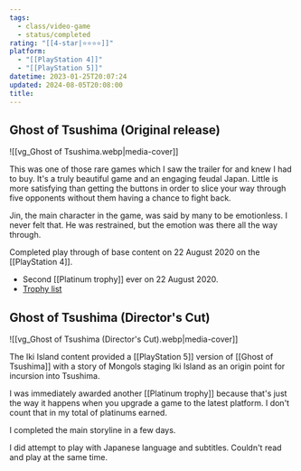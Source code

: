 ```yaml
---
tags:
  - class/video-game
  - status/completed
rating: "[[4-star|⭐️⭐️⭐️⭐️]]"
platform:
  - "[[PlayStation 4]]"
  - "[[PlayStation 5]]"
datetime: 2023-01-25T20:07:24
updated: 2024-08-05T20:08:00
title:
---
```

## Ghost of Tsushima (Original release)
![[vg_Ghost of Tsushima.webp|media-cover]]

This was one of those rare games which I saw the trailer for and knew I had to buy. It's a truly beautiful game and an engaging feudal Japan. Little is more satisfying than getting the buttons in order to slice your way through five opponents without them having a chance to fight back.

Jin, the main character in the game, was said by many to be emotionless. I never felt that. He was restrained, but the emotion was there all the way through.

Completed play through of base content on 22 August 2020 on the [[PlayStation 4]].
- Second [[Platinum trophy]] ever on 22 August 2020.
- [Trophy list](https://psnprofiles.com/trophies/11090-ghost-of-tsushima/Quantum-Gardener)
## Ghost of Tsushima (Director's Cut)
![[vg_Ghost of Tsushima (Director's Cut).webp|media-cover]]

The Iki Island content provided a [[PlayStation 5]] version of [[Ghost of Tsushima]] with a story of Mongols staging Iki Island as an origin point for incursion into Tsushima.

I was immediately awarded another [[Platinum trophy]] because that's just the way it happens when you upgrade a game to the latest platform. I don't count that in my total of platinums earned.

I completed the main storyline in a few days.

I did attempt to play with Japanese language and subtitles. Couldn't read and play at the same time.
